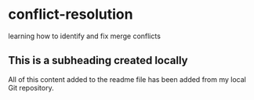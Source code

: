 # conflict-resolution
learning how to identify and fix merge conflicts

## This is a subheading created locally

  All of this content added to the readme file has been added from my local Git repository.
